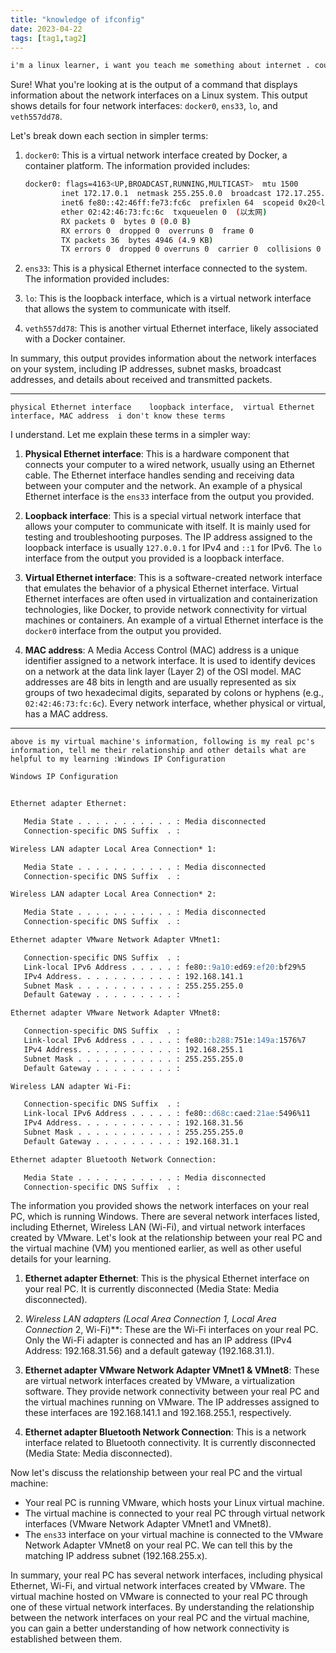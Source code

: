 ```yaml
---
title: "knowledge of ifconfig"
date: 2023-04-22
tags: [tag1,tag2]
---
```


```markdown
i'm a linux learner, i want you teach me something about internet . could you explain me the following content in easy to understand way?    
```

Sure! What you're looking at is the output of a command that displays information about the network interfaces on a Linux system. This output shows details for four network interfaces: `docker0`, `ens33`, `lo`, and `veth557dd78`.

Let's break down each section in simpler terms:

1. `docker0`: This is a virtual network interface created by Docker, a container platform. The information provided includes:

   ```bash
   docker0: flags=4163<UP,BROADCAST,RUNNING,MULTICAST>  mtu 1500
           inet 172.17.0.1  netmask 255.255.0.0  broadcast 172.17.255.255
           inet6 fe80::42:46ff:fe73:fc6c  prefixlen 64  scopeid 0x20<link>
           ether 02:42:46:73:fc:6c  txqueuelen 0  (以太网)
           RX packets 0  bytes 0 (0.0 B)
           RX errors 0  dropped 0  overruns 0  frame 0
           TX packets 36  bytes 4946 (4.9 KB)
           TX errors 0  dropped 0 overruns 0  carrier 0  collisions 0
   ```

2. `ens33`: This is a physical Ethernet interface connected to the system. The information provided includes:

3. `lo`: This is the loopback interface, which is a virtual network interface that allows the system to communicate with itself. 

4. `veth557dd78`: This is another virtual Ethernet interface, likely associated with a Docker container.

In summary, this output provides information about the network interfaces on your system, including IP addresses, subnet masks, broadcast addresses, and details about received and transmitted packets.

------



```
physical Ethernet interface    loopback interface,  virtual Ethernet interface, MAC address  i don't know these terms
```

I understand. Let me explain these terms in a simpler way:

1. **Physical Ethernet interface**: This is a hardware component that connects your computer to a wired network, usually using an Ethernet cable. The Ethernet interface handles sending and receiving data between your computer and the network. An example of a physical Ethernet interface is the `ens33` interface from the output you provided.

2. **Loopback interface**: This is a special virtual network interface that allows your computer to communicate with itself. It is mainly used for testing and troubleshooting purposes. The IP address assigned to the loopback interface is usually `127.0.0.1` for IPv4 and `::1` for IPv6. The `lo` interface from the output you provided is a loopback interface.

3. **Virtual Ethernet interface**: This is a software-created network interface that emulates the behavior of a physical Ethernet interface. Virtual Ethernet interfaces are often used in virtualization and containerization technologies, like Docker, to provide network connectivity for virtual machines or containers. An example of a virtual Ethernet interface is the `docker0` interface from the output you provided.

4. **MAC address**: A Media Access Control (MAC) address is a unique identifier assigned to a network interface. It is used to identify devices on a network at the data link layer (Layer 2) of the OSI model. MAC addresses are 48 bits in length and are usually represented as six groups of two hexadecimal digits, separated by colons or hyphens (e.g., `02:42:46:73:fc:6c`). Every network interface, whether physical or virtual, has a MAC address.

------



```
above is my virtual machine's information, following is my real pc's information, tell me their relationship and other details what are helpful to my learning :Windows IP Configuration
```

```markdown
Windows IP Configuration


Ethernet adapter Ethernet:

   Media State . . . . . . . . . . . : Media disconnected
   Connection-specific DNS Suffix  . :

Wireless LAN adapter Local Area Connection* 1:

   Media State . . . . . . . . . . . : Media disconnected
   Connection-specific DNS Suffix  . :

Wireless LAN adapter Local Area Connection* 2:

   Media State . . . . . . . . . . . : Media disconnected
   Connection-specific DNS Suffix  . :

Ethernet adapter VMware Network Adapter VMnet1:

   Connection-specific DNS Suffix  . :
   Link-local IPv6 Address . . . . . : fe80::9a10:ed69:ef20:bf29%5
   IPv4 Address. . . . . . . . . . . : 192.168.141.1
   Subnet Mask . . . . . . . . . . . : 255.255.255.0
   Default Gateway . . . . . . . . . :

Ethernet adapter VMware Network Adapter VMnet8: 

   Connection-specific DNS Suffix  . :
   Link-local IPv6 Address . . . . . : fe80::b288:751e:149a:1576%7
   IPv4 Address. . . . . . . . . . . : 192.168.255.1
   Subnet Mask . . . . . . . . . . . : 255.255.255.0
   Default Gateway . . . . . . . . . :

Wireless LAN adapter Wi-Fi:

   Connection-specific DNS Suffix  . :
   Link-local IPv6 Address . . . . . : fe80::d68c:caed:21ae:5496%11
   IPv4 Address. . . . . . . . . . . : 192.168.31.56
   Subnet Mask . . . . . . . . . . . : 255.255.255.0
   Default Gateway . . . . . . . . . : 192.168.31.1

Ethernet adapter Bluetooth Network Connection:

   Media State . . . . . . . . . . . : Media disconnected
   Connection-specific DNS Suffix  . :
```

The information you provided shows the network interfaces on your real PC, which is running Windows. There are several network interfaces listed, including Ethernet, Wireless LAN (Wi-Fi), and virtual network interfaces created by VMware. Let's look at the relationship between your real PC and the virtual machine (VM) you mentioned earlier, as well as other useful details for your learning.

1. **Ethernet adapter Ethernet**: This is the physical Ethernet interface on your real PC. It is currently disconnected (Media State: Media disconnected).

2. **Wireless LAN adapters (Local Area Connection* 1, Local Area Connection* 2, Wi-Fi)**: These are the Wi-Fi interfaces on your real PC. Only the Wi-Fi adapter is connected and has an IP address (IPv4 Address: 192.168.31.56) and a default gateway (192.168.31.1).

3. **Ethernet adapter VMware Network Adapter VMnet1 & VMnet8**: These are virtual network interfaces created by VMware, a virtualization software. They provide network connectivity between your real PC and the virtual machines running on VMware. The IP addresses assigned to these interfaces are 192.168.141.1 and 192.168.255.1, respectively.

4. **Ethernet adapter Bluetooth Network Connection**: This is a network interface related to Bluetooth connectivity. It is currently disconnected (Media State: Media disconnected).

Now let's discuss the relationship between your real PC and the virtual machine:

- Your real PC is running VMware, which hosts your Linux virtual machine. 
- The virtual machine is connected to your real PC through virtual network interfaces (VMware Network Adapter VMnet1 and VMnet8).
- The `ens33` interface on your virtual machine is connected to the VMware Network Adapter VMnet8 on your real PC. We can tell this by the matching IP address subnet (192.168.255.x).

In summary, your real PC has several network interfaces, including physical Ethernet, Wi-Fi, and virtual network interfaces created by VMware. The virtual machine hosted on VMware is connected to your real PC through one of these virtual network interfaces. By understanding the relationship between the network interfaces on your real PC and the virtual machine, you can gain a better understanding of how network connectivity is established between them.